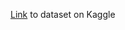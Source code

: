 [Link](https://www.kaggle.com/competitions/playground-series-s5e7/data) to dataset on Kaggle
       
